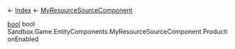 ← [Index](Api-Index) ← [MyResourceSourceComponent](Sandbox.Game.EntityComponents.MyResourceSourceComponent)

[bool](System.Boolean) bool Sandbox.Game.EntityComponents.MyResourceSourceComponent.ProductionEnabled